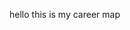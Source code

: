 hello 
this is my career map 
<!---
leedongwon85/leedongwon85 is a ✨ special ✨ repository because its `README.md` (this file) appears on your GitHub profile.
You can click the Preview link to take a look at your changes.
--->
